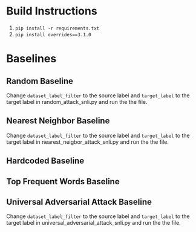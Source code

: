 # Build Instructions

1. `pip install -r requirements.txt`
2. `pip install overrides==3.1.0`

# Baselines

## Random Baseline
Change `dataset_label_filter` to the source label and `target_label` to the target label in random_attack_snli.py and run the the file.

## Nearest Neighbor Baseline
Change `dataset_label_filter` to the source label and `target_label` to the target label in nearest_neigbor_attack_snli.py and run the the file.

## Hardcoded Baseline
## Top Frequent Words Baseline
## Universal Adversarial Attack Baseline
Change `dataset_label_filter` to the source label and `target_label` to the target label in universal_adversarial_attack_snli.py and run the the file.
